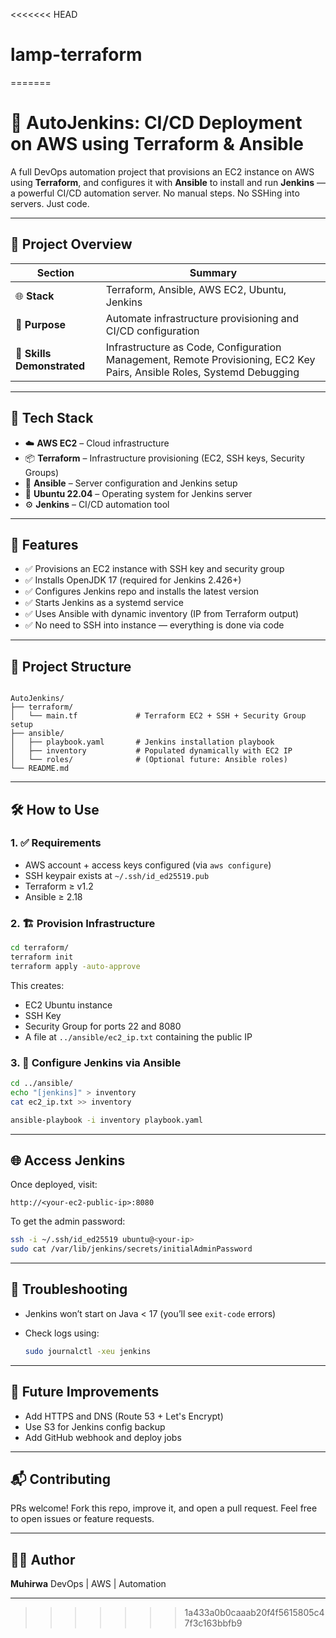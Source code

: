 <<<<<<< HEAD
# lamp-terraform
=======
# 🚀 AutoJenkins: CI/CD Deployment on AWS using Terraform & Ansible

A full DevOps automation project that provisions an EC2 instance on AWS using **Terraform**, and configures it with **Ansible** to install and run **Jenkins** — a powerful CI/CD automation server. No manual steps. No SSHing into servers. Just code.

---

## 🧭 Project Overview

| Section | Summary |
|--------|---------|
| 🌐 **Stack** | Terraform, Ansible, AWS EC2, Ubuntu, Jenkins |
| 🧱 **Purpose** | Automate infrastructure provisioning and CI/CD configuration |
| 🧠 **Skills Demonstrated** | Infrastructure as Code, Configuration Management, Remote Provisioning, EC2 Key Pairs, Ansible Roles, Systemd Debugging |

---

## 🧰 Tech Stack

- ☁️ **AWS EC2** – Cloud infrastructure
- 📦 **Terraform** – Infrastructure provisioning (EC2, SSH keys, Security Groups)
- 🔧 **Ansible** – Server configuration and Jenkins setup
- 🐧 **Ubuntu 22.04** – Operating system for Jenkins server
- ⚙️ **Jenkins** – CI/CD automation tool

---

## 🚀 Features

- ✅ Provisions an EC2 instance with SSH key and security group
- ✅ Installs OpenJDK 17 (required for Jenkins 2.426+)
- ✅ Configures Jenkins repo and installs the latest version
- ✅ Starts Jenkins as a systemd service
- ✅ Uses Ansible with dynamic inventory (IP from Terraform output)
- ✅ No need to SSH into instance — everything is done via code

---

## 📂 Project Structure

```

AutoJenkins/
├── terraform/
│   └── main.tf             # Terraform EC2 + SSH + Security Group setup
├── ansible/
│   ├── playbook.yaml       # Jenkins installation playbook
│   ├── inventory           # Populated dynamically with EC2 IP
│   └── roles/              # (Optional future: Ansible roles)
└── README.md

````

---

## 🛠️ How to Use

### 1. ✅ Requirements

- AWS account + access keys configured (via `aws configure`)
- SSH keypair exists at `~/.ssh/id_ed25519.pub`
- Terraform ≥ v1.2
- Ansible ≥ 2.18

### 2. 🏗️ Provision Infrastructure

```bash
cd terraform/
terraform init
terraform apply -auto-approve
````

This creates:

* EC2 Ubuntu instance
* SSH Key
* Security Group for ports 22 and 8080
* A file at `../ansible/ec2_ip.txt` containing the public IP

### 3. 🔧 Configure Jenkins via Ansible

```bash
cd ../ansible/
echo "[jenkins]" > inventory
cat ec2_ip.txt >> inventory

ansible-playbook -i inventory playbook.yaml
```

---

## 🌐 Access Jenkins

Once deployed, visit:

```
http://<your-ec2-public-ip>:8080
```

To get the admin password:

```bash
ssh -i ~/.ssh/id_ed25519 ubuntu@<your-ip>
sudo cat /var/lib/jenkins/secrets/initialAdminPassword
```

---

## 🧠 Troubleshooting

* Jenkins won’t start on Java < 17 (you’ll see `exit-code` errors)
* Check logs using:

  ```bash
  sudo journalctl -xeu jenkins
  ```

---

## 📌 Future Improvements

* Add HTTPS and DNS (Route 53 + Let's Encrypt)
* Use S3 for Jenkins config backup
* Add GitHub webhook and deploy jobs

---

## 📬 Contributing

PRs welcome! Fork this repo, improve it, and open a pull request.
Feel free to open issues or feature requests.

---

## 🙋‍♂️ Author

**Muhirwa**
DevOps | AWS | Automation

---
>>>>>>> 1a433a0b0caaab20f4f5615805c47f3c163bbfb9

